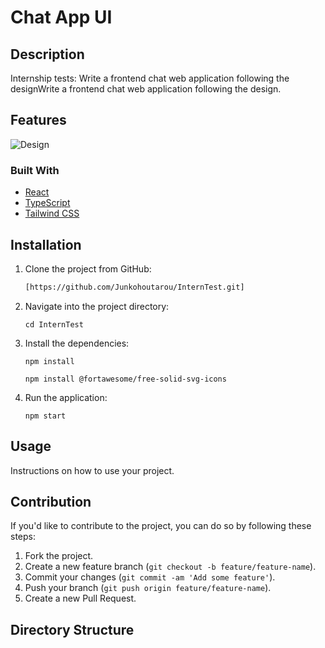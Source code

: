 # Chat App UI

## Description

Internship tests: Write a frontend chat web application following the designWrite a frontend chat web application following the design.
## Features
![Design]([Imgur](https://imgur.com/AesFABv))

### Built With

- [React](https://reactjs.org/docs/getting-started.html)
- [TypeScript](https://www.typescriptlang.org/docs/)
- [Tailwind CSS](https://tailwindcss.com/docs)


## Installation

1. Clone the project from GitHub:

    ```bash
   [https://github.com/Junkohoutarou/InternTest.git]
    ```

2. Navigate into the project directory:

    ```
    cd InternTest
    ```

3. Install the dependencies:


    ```
    npm install
    ```
    ```
    npm install @fortawesome/free-solid-svg-icons
    ```

4. Run the application:

    ```
    npm start
    ```

## Usage

Instructions on how to use your project.

## Contribution

If you'd like to contribute to the project, you can do so by following these steps:

1. Fork the project.
2. Create a new feature branch (`git checkout -b feature/feature-name`).
3. Commit your changes (`git commit -am 'Add some feature'`).
4. Push your branch (`git push origin feature/feature-name`).
5. Create a new Pull Request.

## Directory Structure


